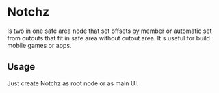 # Notchz

Is two in one safe area node that set offsets by member or automatic set from cutouts that fit in safe area without cutout area. It's useful for build mobile games or apps.

## Usage

Just create Notchz as root node or as main UI.
